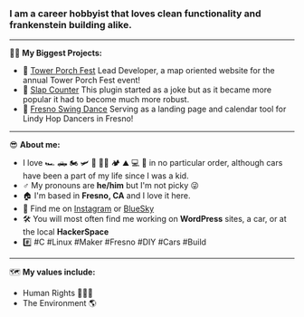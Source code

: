 ### I am a career hobbyist that loves clean functionality and frankenstein building alike.

---

💪🏼 **My Biggest Projects:**

- 🏡 [Tower Porch Fest](https://towerporchfest.org)          Lead Developer, a map oriented website for the annual Tower Porch Fest event!
- 👋 [Slap Counter](https://github.com/funcyChaos/count_slaps)   This plugin started as a joke but as it became more popular it had to become much more robust.
- 🕺 [Fresno Swing Dance](https://www.fresnoswingdance.com)      Serving as a landing page and calendar tool for Lindy Hop Dancers in Fresno!

---

😎 **About me:**

- I love 🏎️ 🛻 🏍️ 🛩️ 🚁 🚴‍♂️ 🏕️ ⛰️ 💻 🐧 in no particular order, although cars have been a part of my life since I was a kid.
- ♂️ My pronouns are **he/him** but I'm not picky 😜
- 🏠 I'm based in **Fresno, CA** and I love it here.
- 💬 Find me on [Instagram](https://www.instagram.com/funcychaos) or [BlueSky](https://bsky.app/profile/decorpo.co)
- 🛠️ You will most often find me working on **WordPress** sites, a car, or at the local **HackerSpace**
- #️⃣ #C #Linux #Maker #Fresno #DIY #Cars #Build

---

🗺️ **My values include:**

  - Human Rights 🧑‍🤝‍🧑
  - The Environment 🌎

<!--
**funcyChaos/funcyChaos** is a ✨ _special_ ✨ repository because its `README.md` (this file) appears on your GitHub profile.

Here are some ideas to get you started:

- 🔭 I’m currently working on ...
- 🌱 I’m currently learning ...
- 👯 I’m looking to collaborate on ...
- 🤔 I’m looking for help with ...
- 💬 Ask me about ...
- 📫 How to reach me: ...
- 😄 Pronouns: ...
- ⚡ Fun fact: ...
-->
